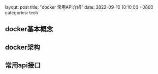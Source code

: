 layout: post
title: "docker 常用API介绍"
date: 2022-09-10 10:10:00 +0800
categories: tech


## docker基本概念

## docker架构

## 常用api接口
